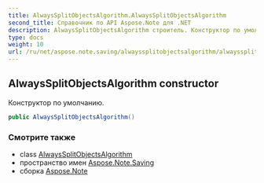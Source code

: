 ```yaml
---
title: AlwaysSplitObjectsAlgorithm.AlwaysSplitObjectsAlgorithm
second_title: Справочник по API Aspose.Note для .NET
description: AlwaysSplitObjectsAlgorithm строитель. Конструктор по умолчанию.
type: docs
weight: 10
url: /ru/net/aspose.note.saving/alwayssplitobjectsalgorithm/alwayssplitobjectsalgorithm/
---
```

## AlwaysSplitObjectsAlgorithm constructor

Конструктор по умолчанию.

```csharp
public AlwaysSplitObjectsAlgorithm()
```

### Смотрите также

* class [AlwaysSplitObjectsAlgorithm](../)
* пространство имен [Aspose.Note.Saving](../../alwayssplitobjectsalgorithm/)
* сборка [Aspose.Note](../../../)


